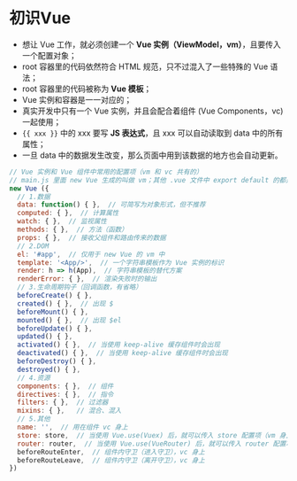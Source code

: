 # 初识Vue

- 想让 Vue 工作，就必须创建一个 **Vue 实例（ViewModel，vm）**，且要传入一个配置对象；
- root 容器里的代码依然符合 HTML 规范，只不过混入了一些特殊的 Vue 语法；
- root 容器里的代码被称为 **Vue 模板**；
- Vue 实例和容器是一一对应的；
- 真实开发中只有一个 Vue 实例，并且会配合着组件 (Vue Components，vc) 一起使用；
- `{{ xxx }}` 中的 xxx 要写 **JS 表达式**，且 xxx 可以自动读取到 data 中的所有属性；
- 一旦 data 中的数据发生改变，那么页面中用到该数据的地方也会自动更新。

```javascript
// Vue 实例和 Vue 组件中常用的配置项（vm 和 vc 共有的）
// main.js 里面 new Vue 生成的叫做 vm；其他 .vue 文件中 export default 的都是 vc
new Vue ({
  // 1.数据
  data: function() { },  // 可简写为对象形式，但不推荐
  computed: { },  // 计算属性
  watch: { },  // 监视属性
  methods: { },  // 方法（函数）
  props: { },  // 接收父组件和路由传来的数据
  // 2.DOM
  el: '#app',  // 仅用于 new Vue 的 vm 中
  template: '<App/>',  // 一个字符串模板作为 Vue 实例的标识
  render: h => h(App),  // 字符串模板的替代方案
  renderError: { },  // 渲染失败时的输出
  // 3.生命周期钩子（回调函数，有省略）
  beforeCreate() { },
  created() { },  // 出现 $
  beforeMount() { },
  mounted() { },  // 出现 $el
  beforeUpdate() { },
  updated() { },
  activated() { },  // 当使用 keep-alive 缓存组件时会出现
  deactivated() { },  // 当使用 keep-alive 缓存组件时会出现
  beforeDestroy() { },
  destroyed() { },
  // 4.资源
  components: { },  // 组件
  directives: { },  // 指令
  filters: { },  // 过滤器
  mixins: { },   // 混合、混入
  // 5.其他
  name: '',  // 用在组件 vc 身上
  store: store,  // 当使用 Vue.use(Vuex) 后，就可以传入 store 配置项（vm 身上）
  router: router,  // 当使用 Vue.use(VueRouter) 后，就可以传入 router 配置项（vm 身上）
  beforeRouteEnter,  // 组件内守卫（进入守卫），vc 身上
  beforeRouteLeave,  // 组件内守卫（离开守卫），vc 身上
})
```
